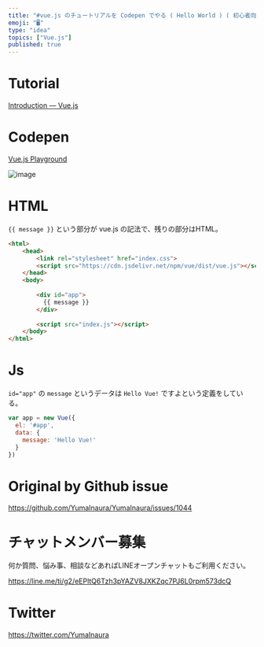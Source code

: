 ```yaml
---
title: "#vue.js のチュートリアルを Codepen でやる ( Hello World ) ( 初心者向け )"
emoji: "🖥"
type: "idea"
topics: ["Vue.js"]
published: true
---
```


# Tutorial

[Introduction — Vue.js](https://vuejs.org/v2/guide/)

# Codepen

[Vue.js Playground](https://codepen.io/yumainaura/pen/dLYoBx)

![image](https://user-images.githubusercontent.com/13635059/55444073-02dc1300-55f0-11e9-859d-aa46548f3255.png)

# HTML

`{{ message }}` という部分が vue.js の記法で、残りの部分はHTML。

```html
<html>
    <head>
        <link rel="stylesheet" href="index.css">
        <script src="https://cdn.jsdelivr.net/npm/vue/dist/vue.js"></script>
    </head>
    <body>
        
        <div id="app">
          {{ message }}
        </div>
            
        <script src="index.js"></script>
    </body>
</html>
```

# Js

`id="app"` の `message` というデータは `Hello Vue!` ですよという定義をしている。

```js
var app = new Vue({
  el: '#app',
  data: {
    message: 'Hello Vue!'
  }
})
```

# Original by Github issue

https://github.com/YumaInaura/YumaInaura/issues/1044








<!-- Update From Qiita API -->

# チャットメンバー募集


何か質問、悩み事、相談などあればLINEオープンチャットもご利用ください。

https://line.me/ti/g2/eEPltQ6Tzh3pYAZV8JXKZqc7PJ6L0rpm573dcQ





# Twitter


https://twitter.com/YumaInaura


<!-- Update From Qiita API -->


